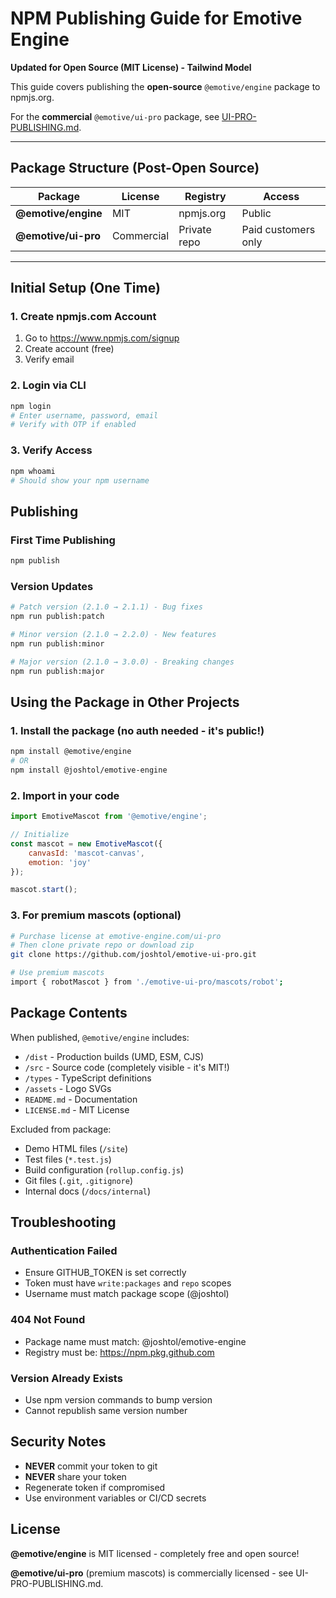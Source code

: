 # NPM Publishing Guide for Emotive Engine

**Updated for Open Source (MIT License) - Tailwind Model**

This guide covers publishing the **open-source** `@emotive/engine` package to npmjs.org.

For the **commercial** `@emotive/ui-pro` package, see [UI-PRO-PUBLISHING.md](./UI-PRO-PUBLISHING.md).

---

## Package Structure (Post-Open Source)

| Package | License | Registry | Access |
|---------|---------|----------|--------|
| **@emotive/engine** | MIT | npmjs.org | Public |
| **@emotive/ui-pro** | Commercial | Private repo | Paid customers only |

---

## Initial Setup (One Time)

### 1. Create npmjs.com Account
1. Go to https://www.npmjs.com/signup
2. Create account (free)
3. Verify email

### 2. Login via CLI
```bash
npm login
# Enter username, password, email
# Verify with OTP if enabled
```

### 3. Verify Access
```bash
npm whoami
# Should show your npm username
```

## Publishing

### First Time Publishing
```bash
npm publish
```

### Version Updates
```bash
# Patch version (2.1.0 → 2.1.1) - Bug fixes
npm run publish:patch

# Minor version (2.1.0 → 2.2.0) - New features
npm run publish:minor

# Major version (2.1.0 → 3.0.0) - Breaking changes
npm run publish:major
```

## Using the Package in Other Projects

### 1. Install the package (no auth needed - it's public!)
```bash
npm install @emotive/engine
# OR
npm install @joshtol/emotive-engine
```

### 2. Import in your code
```javascript
import EmotiveMascot from '@emotive/engine';

// Initialize
const mascot = new EmotiveMascot({
    canvasId: 'mascot-canvas',
    emotion: 'joy'
});

mascot.start();
```

### 3. For premium mascots (optional)
```bash
# Purchase license at emotive-engine.com/ui-pro
# Then clone private repo or download zip
git clone https://github.com/joshtol/emotive-ui-pro.git

# Use premium mascots
import { robotMascot } from './emotive-ui-pro/mascots/robot';
```

## Package Contents

When published, `@emotive/engine` includes:
- `/dist` - Production builds (UMD, ESM, CJS)
- `/src` - Source code (completely visible - it's MIT!)
- `/types` - TypeScript definitions
- `/assets` - Logo SVGs
- `README.md` - Documentation
- `LICENSE.md` - MIT License

Excluded from package:
- Demo HTML files (`/site`)
- Test files (`*.test.js`)
- Build configuration (`rollup.config.js`)
- Git files (`.git`, `.gitignore`)
- Internal docs (`/docs/internal`)

## Troubleshooting

### Authentication Failed
- Ensure GITHUB_TOKEN is set correctly
- Token must have `write:packages` and `repo` scopes
- Username must match package scope (@joshtol)

### 404 Not Found
- Package name must match: @joshtol/emotive-engine
- Registry must be: https://npm.pkg.github.com

### Version Already Exists
- Use npm version commands to bump version
- Cannot republish same version number

## Security Notes

- **NEVER** commit your token to git
- **NEVER** share your token
- Regenerate token if compromised
- Use environment variables or CI/CD secrets

## License

**@emotive/engine** is MIT licensed - completely free and open source!

**@emotive/ui-pro** (premium mascots) is commercially licensed - see UI-PRO-PUBLISHING.md.